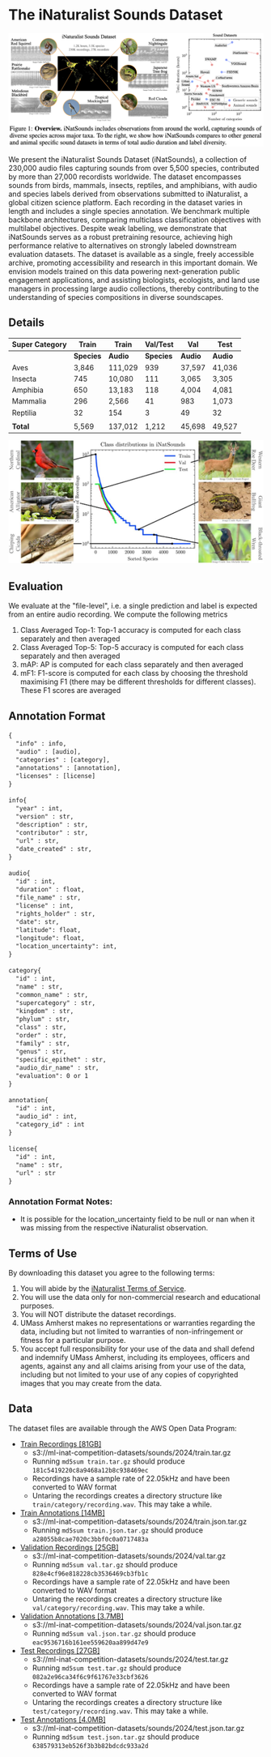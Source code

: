# The iNaturalist Sounds Dataset

![Banner](assets/overview.png)

We present the iNaturalist Sounds Dataset (iNatSounds), a collection of 230,000 audio files capturing sounds from over 5,500 species, contributed by more than 27,000 recordists worldwide. The dataset encompasses sounds from birds, mammals, insects, reptiles, and amphibians, with audio and species labels derived from observations submitted to iNaturalist, a global citizen science platform. Each recording in the dataset varies in length and includes a single species annotation. We benchmark multiple backbone architectures, comparing multiclass classification objectives with multilabel objectives. Despite weak labeling, we demonstrate that iNatSounds serves as a robust pretraining resource, achieving high performance relative to alternatives on strongly labeled downstream evaluation datasets. The dataset is available as a single, freely accessible archive, promoting accessibility and research in this important domain. We envision models trained on this data powering next-generation public engagement applications, and assisting biologists, ecologists, and land use managers in processing large audio collections, thereby contributing to the understanding of species compositions in diverse soundscapes.

## Details


| Super Category | Train | Train | Val/Test | Val | Test |
| ---- | ---- | ---- | ---- | ---- | ---- |
| | **Species** | **Audio** | **Species** | **Audio** | **Audio** |
Aves| 3,846 | 111,029 | 939 | 37,597 | 41,036 
Insecta| 745 | 10,080 | 111 | 3,065 | 3,305 
Amphibia| 650| 13,183 | 118 | 4,004 | 4,081 
Mammalia|296| 2,566 | 41 | 983 | 1,073 
Reptilia| 32 | 154 | 3 | 49 | 32 
||||||
**Total**| 5,569 | 137,012 | 1,212 | 45,698 | 49,527

![Class Counts](assets/class_counts.jpg)

## Evaluation

We evaluate at the "file-level", i.e. a single prediction and label is expected from an entire audio recording. We compute the following metrics
1. Class Averaged Top-1: Top-1 accuracy is computed for each class separately and then averaged
2. Class Averaged Top-5: Top-5 accuracy is computed for each class separately and then averaged
3. mAP: AP is computed for each class separately and then averaged
4. mF1: F1-score is computed for each class by choosing the threshold maximising F1 (there may be different thresholds for different classes). These F1 scores are averaged


## Annotation Format

```
{
  "info" : info,
  "audio" : [audio],
  "categories" : [category],
  "annotations" : [annotation],
  "licenses" : [license]
}

info{
  "year" : int,
  "version" : str,
  "description" : str,
  "contributor" : str,
  "url" : str,
  "date_created" : str,
}

audio{
  "id" : int,
  "duration" : float,
  "file_name" : str,
  "license" : int,
  "rights_holder" : str,
  "date": str,
  "latitude": float,
  "longitude": float,
  "location_uncertainty": int,
}

category{
  "id" : int,
  "name" : str,
  "common_name" : str,
  "supercategory" : str,
  "kingdom" : str,
  "phylum" : str,
  "class" : str,
  "order" : str,
  "family" : str,
  "genus" : str,
  "specific_epithet" : str,
  "audio_dir_name" : str,
  "evaluation": 0 or 1
}

annotation{
  "id" : int,
  "audio_id" : int,
  "category_id" : int
}

license{
  "id" : int,
  "name" : str,
  "url" : str
}
```

### Annotation Format Notes:
- It is possible for the location_uncertainty field to be null or nan when it was missing from the respective iNaturalist observation.

## Terms of Use
By downloading this dataset you agree to the following terms:

1. You will abide by the [iNaturalist Terms of Service](https://www.inaturalist.org/pages/terms).
2. You will use the data only for non-commercial research and educational purposes.
3. You will NOT distribute the dataset recordings.
4. UMass Amherst makes no representations or warranties regarding the data, including but not limited to warranties of non-infringement or fitness for a particular purpose.
5. You accept full responsibility for your use of the data and shall defend and indemnify UMass Amherst, including its employees, officers and agents, against any and all claims arising from your use of the data, including but not limited to your use of any copies of copyrighted images that you may create from the data.

## Data

The dataset files are available through the AWS Open Data Program:
  * [Train Recordings [81GB]](https://ml-inat-competition-datasets.s3.amazonaws.com/sounds/2024/train.tar.gz)
      * s3://ml-inat-competition-datasets/sounds/2024/train.tar.gz
      * Running `md5sum train.tar.gz` should produce `181c5419220c8a9468a12b8c938469ec`
      * Recordings have a sample rate of 22.05kHz and have been converted to WAV format
      * Untaring the recordings creates a directory structure like `train/category/recording.wav`. This may take a while.
  * [Train Annotations [14MB]](https://ml-inat-competition-datasets.s3.amazonaws.com/sounds/2024/train.json.tar.gz)
      * s3://ml-inat-competition-datasets/sounds/2024/train.json.tar.gz
      * Running `md5sum train.json.tar.gz` should produce `a28055b8cae7020c3bbf0c0a0717483a`
  * [Validation Recordings [25GB]](https://ml-inat-competition-datasets.s3.amazonaws.com/sounds/2024/val.tar.gz)
      * s3://ml-inat-competition-datasets/sounds/2024/val.tar.gz
      * Running `md5sum val.tar.gz` should produce `828e4cf96e818228cb3536469cb3fb1c`
      * Recordings have a sample rate of 22.05kHz and have been converted to WAV format
      * Untaring the recordings creates a directory structure like `val/category/recording.wav`. This may take a while.
  * [Validation Annotations [3.7MB]](https://ml-inat-competition-datasets.s3.amazonaws.com/sounds/2024/val.json.tar.gz)
      * s3://ml-inat-competition-datasets/sounds/2024/val.json.tar.gz
      * Running `md5sum val.json.tar.gz` should produce `eac9536716b161ee559620aa899d47e9`
  * [Test Recordings [27GB]](https://ml-inat-competition-datasets.s3.amazonaws.com/sounds/2024/test.tar.gz)
      * s3://ml-inat-competition-datasets/sounds/2024/test.tar.gz
      * Running `md5sum test.tar.gz` should produce `082a2e96ca34f6c9f61767e33cbf3626`
      * Recordings have a sample rate of 22.05kHz and have been converted to WAV format
      * Untaring the recordings creates a directory structure like `test/category/recording.wav`. This may take a while.
  * [Test Annotations [4.0MB]](https://ml-inat-competition-datasets.s3.amazonaws.com/sounds/2024/test.json.tar.gz)
      * s3://ml-inat-competition-datasets/sounds/2024/test.json.tar.gz
      * Running `md5sum test.json.tar.gz` should produce `638579313eb526f3b3b82bdcdc933a2d`
